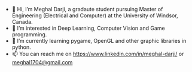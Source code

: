 - 👋 Hi, I’m Meghal Darji, a gradaute student pursuing Master of Engineering (Electrical and Computer) at the University of Windsor, Canada.
- 👀 I’m interested in Deep Learning, Computer Vision and Game programming.
- 🌱 I’m currently learning pygame, OpenGL and other graphic libraries in python.
- 📫 You can reach me on https://www.linkedin.com/in/meghal-darji/ or meghal1704@gmail.com

<!---
Meghal17/Meghal17 is a ✨ special ✨ repository because its `README.md` (this file) appears on your GitHub profile.
You can click the Preview link to take a look at your changes.
--->
